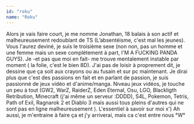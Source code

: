 ```yaml
---
id: "roku"
name: "Roku"
---
```

Alors je vais faire court, je me nomme Jonathan, 18 balais à son actif et malheureusement redoublant de TS (L’absentéisme, c'est mal les jeunes).
Vous l'aurez deviné, je suis le troisième sexe (non non, pas un homme et une femme mais un sexe complétement à part, I'M A FUCKING PANDA GUYS). Je -et pas que moi en fait- me trouve mentalement instable par moment ( la folie, c'est le bien 8D). J'ai pas de loisir à proprement dit, je dessine que ça soit aux crayons ou au fusain et sur pc maintenant. Je dirai plus que c'est des passions en fait et en parlant de passion, je suis passionné de jeux vidéo et d'anime/manga.
Niveau jeux vidéos, je touche un peu à tout (GW2, WarZ, RaiderZ, Eden Eternal, Osu, LGO, Blackligth Retribution, Minecraft (j'ai même un serveur :DDDD), S4L, Pokemon, Tetris, Path of Exil, Ragnarok 2 et Diablo 3 mais aussi tous pleins d'autres qui ne sont pas en ligne malheureusement ).
L'essentiel à savoir sur moi x')
Ah aussi, je m'entraine à faire ça et j'y arriverai, mais ca c'est entre nous °W°

